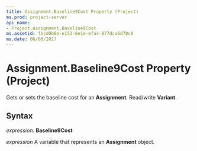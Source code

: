 ```yaml
---
title: Assignment.Baseline9Cost Property (Project)
ms.prod: project-server
api_name:
- Project.Assignment.Baseline9Cost
ms.assetid: fbcd0b8e-e153-6e1e-efa4-877dca6d70c0
ms.date: 06/08/2017
---
```



# Assignment.Baseline9Cost Property (Project)

Gets or sets the baseline cost for an **Assignment**. Read/write **Variant**.


## Syntax

 _expression_. **Baseline9Cost**

 _expression_ A variable that represents an **Assignment** object.


